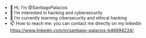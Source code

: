- 👋 Hi, I’m @SantiagoPalacios
- 👀 I’m interested in hacking and cybersecurity
- 🌱 I’m currently learning cibersecurity and ethical hacking
- 📫 How to reach me: you can contact me directly on my linkedin https://www.linkedin.com/in/santiago-palacios-b46694224/

<!---
SantiagoPalacios0/SantiagoPalacios0 is a ✨ special ✨ repository because its `README.md` (this file) appears on your GitHub profile.
You can click the Preview link to take a look at your changes.
--->
